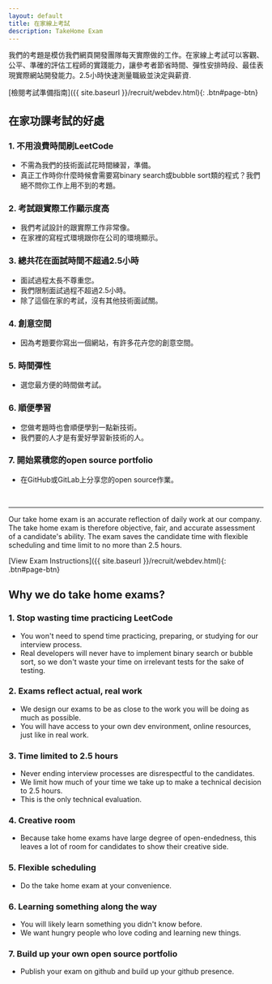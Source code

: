 ```yaml
---
layout: default
title: 在家線上考試
description: TakeHome Exam
---
```


我們的考題是模仿我們網頁開發團隊每天實際做的工作。在家線上考試可以客觀、公平、準確的評估工程師的實踐能力，讓參考者節省時間、彈性安排時段、最佳表現實際網站開發能力。2.5小時快速測量職級並決定與薪資.

[檢閱考試準備指南]({{ site.baseurl }}/recruit/webdev.html){: .btn#page-btn}

## 在家功課考試的好處

### 1. 不用浪費時間刷LeetCode
* 不需為我們的技術面試花時間練習，準備。
* 真正工作時你什麼時候會需要寫binary search或bubble sort類的程式？我們絕不問你工作上用不到的考題。

### 2. 考試跟實際工作顯示度高
* 我們考試設計的跟實際工作非常像。
* 在家裡的寫程式環境跟你在公司的環境顯示。

### 3. 總共花在面試時間不超過2.5小時
* 面試過程太長不尊重您。
* 我們限制面試過程不超過2.5小時。
* 除了這個在家的考試，沒有其他技術面試關。

### 4. 創意空間
* 因為考題要你寫出一個網站，有許多花卉您的創意空間。

### 5. 時間彈性
* 選您最方便的時間做考試。

### 6. 順便學習
* 您做考題時也會順便學到一點新技術。
* 我們要的人才是有愛好學習新技術的人。

### 7. 開始累積您的open source portfolio
* 在GitHub或GitLab上分享您的open source作業。

<br>

---

Our take home exam is an accurate reflection of daily work at our company. The take home exam is therefore objective, fair, and accurate assessment of a candidate's ability. The exam saves the candidate time with flexible scheduling and time limit to no more than 2.5 hours.

[View Exam Instructions]({{ site.baseurl }}/recruit/webdev.html){: .btn#page-btn}

## Why we do take home exams?

### 1. Stop wasting time practicing LeetCode
* You won't need to spend time practicing, preparing, or studying for our interview process.
* Real developers will never have to implement binary search or bubble sort, so we don't waste your time on irrelevant tests for the sake of testing.

### 2. Exams reflect actual, real work
* We design our exams to be as close to the work you will be doing as much as possible.
* You will have access to your own dev environment, online resources, just like in real work.

### 3. Time limited to 2.5 hours
* Never ending interview processes are disrespectful to the candidates.
* We limit how much of your time we take up to make a technical decision to 2.5 hours.
* This is the only technical evaluation.

### 4. Creative room
* Because take home exams have large degree of open-endedness, this leaves a lot of room for candidates to show their creative side.

### 5. Flexible scheduling
* Do the take home exam at your convenience.

### 6. Learning something along the way
* You will likely learn something you didn't know before.
* We want hungry people who love coding and learning new things.

### 7. Build up your own open source portfolio
* Publish your exam on github and build up your github presence.